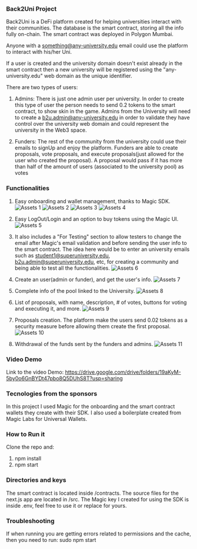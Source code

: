 ### Back2Uni Project

Back2Uni is a DeFi platform created for helping universities interact with their communities. The database is the smart contract, storing all the info fully on-chain. The smart contract was deployed in Polygon Mumbai.

Anyone with a something@any-university.edu email could use the platform to interact with his/her Uni. 

If a user is created and the university domain doesn't exist already in the smart contract then a new university will be registered using the "any-university.edu" web domain as the unique identifier.

There are two types of users:
1. Admins: There is just one admin user per university. In order to create this type of user the person needs to send 0.2 tokens to the smart contract, to show skin in the game. Admins from the University will need to create a b2u.admin@any-university.edu in order to validate they have control over the university web domain and could represent the university in the Web3 space.

2. Funders: The rest of the community from the university could use their emails to signUp and enjoy the platform. Funders are able to create proposals, vote proposals, and execute proposals(just allowed for the user who created the proposal). A proposal would pass if it has more than half of the amount of users (associated to the university pool) as votes


### Functionalities

1. Easy onboarding and wallet management, thanks to Magic SDK.
![Assets 1](assets/1easyOnboarding1.png)
![Assets 2](assets/1easyOnboarding2.png)
![Assets 3](assets/1EmailInfo.png)
![Assets 4](assets/1walletManagement.png)

2. Easy LogOut/Login and an option to buy tokens using the Magic UI. 
![Assets 5](assets/2logout-login-buytokens.png)

3. It also includes a "For Testing" section to allow testers to change the email after Magic's email validation and before sending the user info to the smart contract. The idea here would be to enter an university emails such as student1@superuniversity.edu, b2u.admin@superuniversity.edu, etc, for creating a community and being able to test all the functionalities.
![Assets 6](assets/3testingEmails.png)

4. Create an user(admin or funder), and get the user's info.
![Assets 7](assets/4UserCreate&Info.png)

5. Complete info of the pool linked to the University.
![Assets 8](assets/5UnisInfo.png)

6. List of proposals, with name, description, # of votes, buttons for voting and executing it, and more.
![Assets 9](assets/6ListOfProposals.png)

7. Proposals creation. The platform make the users send 0.02 tokens as a security measure before allowing them create the first proposal.
![Assets 10](assets/7NewProposals.png)

8. Withdrawal of the funds sent by the funders and admins.
![Assets 11](assets/8withdrawel.png)


### Video Demo

Link to the video Demo:
https://drive.google.com/drive/folders/19aKyM-5by0o6GnBYDt47pbo8Q5DUhS8T?usp=sharing


### Tecnologies from the sponsors

In this project I used Magic for the onboarding and the smart contract wallets they create with their SDK. I also used a boilerplate created from Magic Labs for Universal Wallets.


### How to Run it
Clone the repo and:
1. npm install
2. npm start


### Directories and keys

The smart contract is located inside /contracts.
The source files for the next.js app are located in /src.
The Magic key I created for using the SDK is inside .env, feel free to use it or replace for yours.


### Troubleshooting

If when running you are getting errors related to permissions and the cache, then you need to run:
sudo npm start
